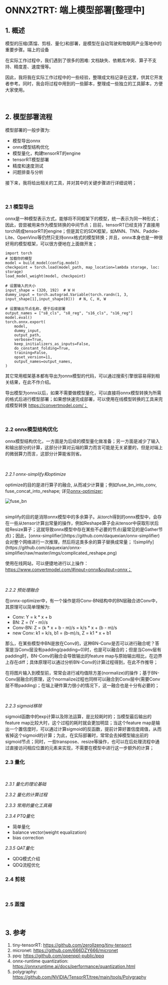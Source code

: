 # ONNX2TRT: 端上模型部署[整理中]


## 1. 概述

模型的压缩(蒸馏、剪枝、量化)和部署，是模型在自动驾驶和物联网产业落地中的重要步骤。端上的设备

在实际工作过程中，我们遇到了很多的困难: 文档缺失、依赖库冲突、算子不支持、精度差、速度慢等。

因此，我将我在实际工作过程中的一些经验，整理成文档记录在这里，供其它开发者参考。同时，我会将过程中用到的一些脚本，整理成一些独立的工具脚本，方便大家使用。

<br>

## 2. 模型部署流程

模型部署的一般步骤为:
- 模型导出onnx
- onnx模型结构优化
- 模型量化，构建tensorRT的engine
- tensorRT模型部署
- 精度和速度测试
- 问题排查与分析

接下来，我将给出相关的工具，并对其中的关键步骤进行详细说明；

<br>

### 2.1 模型导出
onnx是一种模型表示方式，能够将不同框架下的模型，统一表示为同一种形式；因此，尝尝被用来作为模型转换的中间节点；目前，tensorRT已经支持了直接用torch转成tensorRT的engine；但是其它的SDK框架，如MNN、TNN、Paddle-Lite、OpenVino等仍然只支持onnx格式的模型转换；并且，onnx本身也是一种很好用的模型框架，可以很方便地在上面做开发；

```
import torch
# 加载你的模型
model = build_model(config.model)
checkpoint = torch.load(model_path, map_location=lambda storage, loc: storage)
load_model_weight(model, checkpoint)

# 设置输入的大小
input_shape = (320, 192)  # W H
dummy_input = torch.autograd.Variable(torch.randn(1, 3, input_shape[1],input_shape[0]))  # N, C, H, W

# 设置输出节点名称，便于后续部署
output_names = ["s8_cls", "s8_reg", "s16_cls", "s16_reg"]
model.eval()
torch.onnx.export(
    model,
    dummy_input,
    output_path,
    verbose=True,
    keep_initializers_as_inputs=False,
    do_constant_folding=True,
    training=False,
    opset_version=11,
    output_names=output_names,
)

```

其它常用框架基本都有导出为onnx模型的代码，可以通过搜索引擎很容易得到相关结果，在此不作介绍。

导出模型为onnx以后，如果不需要做模型量化，可以直接将onnx模型转换为所需的格式后进行模型部署；如果想快速完成部署，可以使用在线模型转换的工具来完成模型转换 https://convertmodel.com/；

<br>

### 2.2 onnx模型结构优化 ###

onnx模型结构优化，一方面是为后续的模型量化做准备；另一方面是减少了输入和输出部分的计算，这部分计算对云端的算力而言可能是无关紧要的，但是对端上的微弱算力而言，这部分计算能省则省。

<br>

*2.2.1 onnx-simplify和optimize* 

optimize的目的是进行算子的融合, 从而减少计算量；例如fuse_bn_into_conv, fuse_concat_into_reshape; 详见[onnx-optimizer](https://github.com/onnx/optimizer);

![fuse_bn](https://pic1.zhimg.com/v2-98dbfa847caf6d9c9d411348592c8815_1440w.jpg)

<br>
simplify的目的是消除onnx模型中的多余算子。从torch得到的onnx模型中，会存在一些从tensor计算出常量的操作，例如Reshape算子会从tensor中获取形状后给Resize算子；这就导致onnx模型中存在某些不必要的节点(最常见的是Gather节点)；因此，[onnx-simplifier](https://github.com/daquexian/onnx-simplifier)会对整个网络进行一次推理，然后将这类多余的算子替换成常量；
![simplify](https://github.com/daquexian/onnx-simplifier/raw/master/imgs/complicated_reshape.png)
<br>

使用在线网站，可以便捷地进行以上操作：https://www.convertmodel.com/#input=onnx&output=onnx；

<br>

*2.2.2 预处理融合*  

在onnx-optimizer中，有一个操作是将Conv-BN结构中的BN层融合进Conv中，其原理可以简单理解为:
- Conv: Y = k * x + b
- BN:   Z = (Y - m)/s
- Conv-BN: Z = (k * x + b - m)/s = k/s * x + (b - m)/s
- new Conv: k1 = k/s, b1 = (b-m)/s, Z = k1 * x + b1

那么，在某些模型中BN是放在Conv的，这种BN-Conv是否可以进行融合呢？答案是当Conv层没有padding(padding=0)时，也是可以融合的；但是当Conv层有padding时，BN-Conv的融合会导致输出的feature map与原始输出相比，在边界上存在diff；具体原理可以通过分析BN-Conv的计算过程得到，在此不作推导；

在将图片输入到模型前，常常会进行减均值除方差(normalize)的操作；基于BN-Conv层融合的原理，这个normalize过程也同样可以融合到Conv层中(需要Conv层不带padding)；在端上硬件算力很小的情况下，这一融合也是十分有必要的；

<br>

*2.2.3 sigmoid移除*

sigmoid函数中的exp计算以及除法运算，是比较耗时的；当模型最后输出的feature map比较大时，这个过程的耗时就会更加明显；当这个feature map是输出一个置信度时，可以通过计算sigmoid的反函数，提前计算好置信度阈值，从而省掉这个sigmoid的计算；为此，在实际部署时，常常会去掉模型输出前的sigmoid节点；同时，一些transpose、resize等操作，也可以在后处理流程中通过直接访问相应位置的元素来实现，不需要在模型中进行这一步额外的计算；

### 2.3 量化

<br>

*2.3.1 量化的理论基础* 


*2.3.2 量化的计算过程*  


*2.3.3 常用的量化工具箱* 

*2.3.4 PTQ量化*

- 简单量化
- balance vector(weight equalization)
- bias correction


*2.3.5 QAT量化*

- QDQ模式介绍
- QDQ流程优化


### 2.4 剪枝

<br>


### 2.5 蒸馏

<br>

## 3. 参考
1. tiny-tensorRT: https://github.com/zerollzeng/tiny-tensorrt
2. micronet: https://github.com/666DZY666/micronet
3. ppq: https://github.com/openppl-public/ppq
4. onnx-runtime quantization: https://onnxruntime.ai/docs/performance/quantization.html
5. polygraphy: https://github.com/NVIDIA/TensorRT/tree/main/tools/Polygraphy
